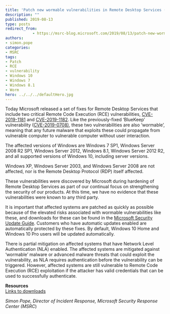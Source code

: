 ```yaml
---
title: 'Patch new wormable vulnerabilities in Remote Desktop Services (CVE-2019-1181/1182)'
description: ""
published: 2019-08-13
type: posts
redirect_from:
            - https://msrc-blog.microsoft.com/2019/08/13/patch-new-wormable-vulnerabilities-in-remote-desktop-services-cve-2019-1181-1182/
authors:
- simon.pope
categories:
- MSRC
tags:
- Patch
- RCE
- vulnerability
- Windows 10
- Windows 7
- Windows 8.1
- Worm
hero: ../../../defaultHero.jpg
---
```

<!-- wp:paragraph -->

Today Microsoft released a set of fixes for Remote Desktop Services that include two critical Remote Code Execution (RCE) vulnerabilities, [CVE-2019-1181](https://portal.msrc.microsoft.com/en-US/security-guidance/advisory/CVE-2019-1181) and [CVE-2019-1182](https://portal.msrc.microsoft.com/en-US/security-guidance/advisory/CVE-2019-1182). Like the previously-fixed ‘BlueKeep’ vulnerability ([CVE-2019-0708)](https://portal.msrc.microsoft.com/en-US/security-guidance/advisory/CVE-2019-0708), these two vulnerabilities are also ‘wormable’, meaning that any future malware that exploits these could propagate from vulnerable computer to vulnerable computer without user interaction.

<!-- /wp:paragraph -->

<!-- wp:paragraph -->

The affected versions of Windows are Windows 7 SP1, Windows Server 2008 R2 SP1, Windows Server 2012, Windows 8.1, Windows Server 2012 R2, and all supported versions of Windows 10, including server versions.

<!-- /wp:paragraph -->

<!-- wp:paragraph -->

Windows XP, Windows Server 2003, and Windows Server 2008 are not affected, nor is the Remote Desktop Protocol (RDP) itself affected.

<!-- /wp:paragraph -->

<!-- wp:paragraph -->

These vulnerabilities were discovered by Microsoft during hardening of Remote Desktop Services as part of our continual focus on strengthening the security of our products. At this time, we have no evidence that these vulnerabilities were known to any third party.

<!-- /wp:paragraph -->

<!-- wp:paragraph -->

It is important that affected systems are patched as quickly as possible because of the elevated risks associated with wormable vulnerabilities like these, and downloads for these can be found in the [Microsoft Security Update Guide](https://portal.msrc.microsoft.com/en-US/security-guidance/advisory/CVE-2019-1182). Customers who have automatic updates enabled are automatically protected by these fixes. By default, Windows 10 Home and Windows 10 Pro users will be updated automatically.

<!-- /wp:paragraph -->

<!-- wp:paragraph -->

There is partial mitigation on affected systems that have Network Level Authentication (NLA) enabled. The affected systems are mitigated against ‘wormable’ malware or advanced malware threats that could exploit the vulnerability, as NLA requires authentication before the vulnerability can be triggered. However, affected systems are still vulnerable to Remote Code Execution (RCE) exploitation if the attacker has valid credentials that can be used to successfully authenticate.

<!-- /wp:paragraph -->

<!-- wp:paragraph -->

**Resources**  
[Links to downloads](https://portal.msrc.microsoft.com/en-US/security-guidance/advisory/CVE-2019-1182)

<!-- /wp:paragraph -->

<!-- wp:paragraph -->

_Simon Pope, Director of Incident Response, Microsoft Security Response Center (MSRC_)

<!-- /wp:paragraph -->
